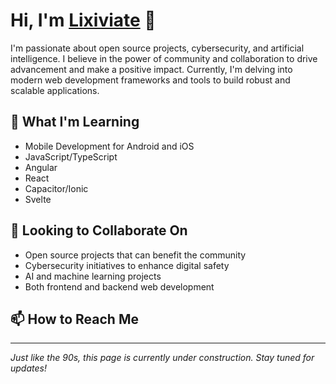 # Hi, I'm [Lixiviate](https://github.com/Lixiviate) 👋

I'm passionate about open source projects, cybersecurity, and artificial intelligence. I believe in the power of community and collaboration to drive advancement and make a positive impact. Currently, I'm delving into modern web development frameworks and tools to build robust and scalable applications.

## 🌱 What I'm Learning
- Mobile Development for Android and iOS
- JavaScript/TypeScript
- Angular
- React
- Capacitor/Ionic
- Svelte

## 💞️ Looking to Collaborate On
- Open source projects that can benefit the community
- Cybersecurity initiatives to enhance digital safety
- AI and machine learning projects
- Both frontend and backend web development

## 📫 How to Reach Me

---

*Just like the 90s, this page is currently under construction. Stay tuned for updates!*
